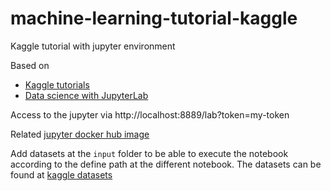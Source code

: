# machine-learning-tutorial-kaggle
Kaggle tutorial with jupyter environment

Based on

* [Kaggle tutorials](https://www.kaggle.com/learn)
* [Data science with JupyterLab](https://docs.docker.com/guides/jupyter/)

Access to the jupyter via http://localhost:8889/lab?token=my-token

Related [jupyter docker hub image](https://hub.docker.com/repository/docker/miquelmarinoespinosa/jupyter-python-machine-learning/general)

Add datasets at the `input` folder to be able to execute the notebook according to the define path at the different notebook. The datasets can be found at [kaggle datasets](https://www.kaggle.com/datasets)
